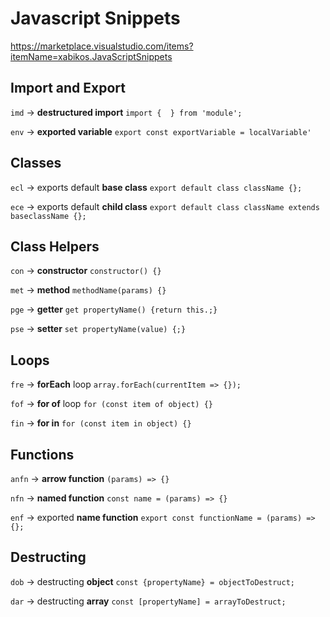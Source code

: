 # Javascript Snippets

https://marketplace.visualstudio.com/items?itemName=xabikos.JavaScriptSnippets

## Import and Export

`imd` → **destructured import** `import {  } from 'module';`

`env` → **exported variable** `export const exportVariable = localVariable'`

## Classes
`ecl` →	exports default **base class** `export default class className {};`

`ece` →	exports default **child class** `export default class className extends baseclassName {};`

## Class Helpers

`con` →	**constructor** `constructor() {}`

`met` →	**method** `methodName(params) {}`

`pge` →	**getter** `get propertyName() {return this.;}`

`pse` →	**setter** `set propertyName(value) {;}`

## Loops
`fre` →	**forEach** loop `array.forEach(currentItem => {});`

`fof` →	**for of** loop `for (const item of object) {}`

`fin` →	**for in** `for (const item in object) {}`

## Functions

`anfn` → **arrow function** `(params) => {}`

`nfn` →	**named function** `const name = (params) => {}`

`enf` →	exported **name function** `export const functionName = (params) => {};`

## Destructing

`dob` →	destructing **object** `const {propertyName} = objectToDestruct;`

`dar` →	destructing **array** `const [propertyName] = arrayToDestruct;`